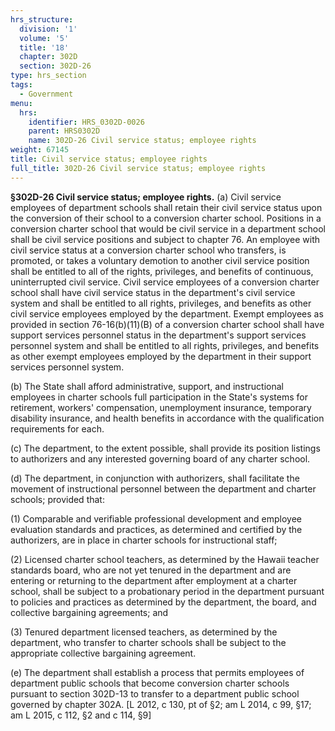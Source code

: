```yaml
---
hrs_structure:
  division: '1'
  volume: '5'
  title: '18'
  chapter: 302D
  section: 302D-26
type: hrs_section
tags:
  - Government
menu:
  hrs:
    identifier: HRS_0302D-0026
    parent: HRS0302D
    name: 302D-26 Civil service status; employee rights
weight: 67145
title: Civil service status; employee rights
full_title: 302D-26 Civil service status; employee rights
---
```

**§302D-26 Civil service status; employee rights.** (a) Civil service employees of department schools shall retain their civil service status upon the conversion of their school to a conversion charter school. Positions in a conversion charter school that would be civil service in a department school shall be civil service positions and subject to chapter 76\. An employee with civil service status at a conversion charter school who transfers, is promoted, or takes a voluntary demotion to another civil service position shall be entitled to all of the rights, privileges, and benefits of continuous, uninterrupted civil service. Civil service employees of a conversion charter school shall have civil service status in the department's civil service system and shall be entitled to all rights, privileges, and benefits as other civil service employees employed by the department. Exempt employees as provided in section 76-16(b)(11)(B) of a conversion charter school shall have support services personnel status in the department's support services personnel system and shall be entitled to all rights, privileges, and benefits as other exempt employees employed by the department in their support services personnel system.

(b) The State shall afford administrative, support, and instructional employees in charter schools full participation in the State's systems for retirement, workers' compensation, unemployment insurance, temporary disability insurance, and health benefits in accordance with the qualification requirements for each.

(c) The department, to the extent possible, shall provide its position listings to authorizers and any interested governing board of any charter school.

(d) The department, in conjunction with authorizers, shall facilitate the movement of instructional personnel between the department and charter schools; provided that:

(1) Comparable and verifiable professional development and employee evaluation standards and practices, as determined and certified by the authorizers, are in place in charter schools for instructional staff;

(2) Licensed charter school teachers, as determined by the Hawaii teacher standards board, who are not yet tenured in the department and are entering or returning to the department after employment at a charter school, shall be subject to a probationary period in the department pursuant to policies and practices as determined by the department, the board, and collective bargaining agreements; and

(3) Tenured department licensed teachers, as determined by the department, who transfer to charter schools shall be subject to the appropriate collective bargaining agreement.

(e) The department shall establish a process that permits employees of department public schools that become conversion charter schools pursuant to section 302D-13 to transfer to a department public school governed by chapter 302A. [L 2012, c 130, pt of §2; am L 2014, c 99, §17; am L 2015, c 112, §2 and c 114, §9]